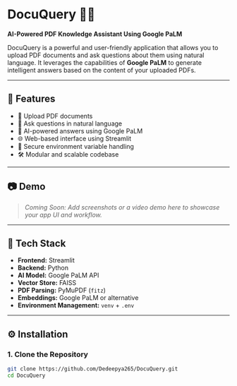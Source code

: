 # DocuQuery 📄🤖  
**AI-Powered PDF Knowledge Assistant Using Google PaLM**

DocuQuery is a powerful and user-friendly application that allows you to upload PDF documents and ask questions about them using natural language. It leverages the capabilities of **Google PaLM** to generate intelligent answers based on the content of your uploaded PDFs.

---

## 🚀 Features

- 📁 Upload PDF documents  
- 🤖 Ask questions in natural language  
- 🧠 AI-powered answers using Google PaLM  
- 🌐 Web-based interface using Streamlit  
- 🔐 Secure environment variable handling  
- 🛠️ Modular and scalable codebase  

---

## 📷 Demo

> _Coming Soon: Add screenshots or a video demo here to showcase your app UI and workflow._

---

## 🧰 Tech Stack

- **Frontend:** Streamlit  
- **Backend:** Python  
- **AI Model:** Google PaLM API  
- **Vector Store:** FAISS  
- **PDF Parsing:** PyMuPDF (`fitz`)  
- **Embeddings:** Google PaLM or alternative  
- **Environment Management:** `venv` + `.env`  

---

## ⚙️ Installation

### 1. Clone the Repository

```bash
git clone https://github.com/Dedeepya265/DocuQuery.git
cd DocuQuery



